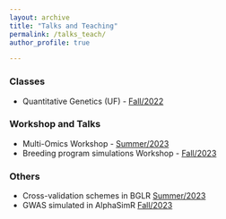 ```yaml
---
layout: archive
title: "Talks and Teaching"
permalink: /talks_teach/
author_profile: true

---
```



### Classes

- Quantitative Genetics (UF) - [Fall/2022](talks_teach/QuantGen/index.md)

### Workshop and Talks 

- Multi-Omics Workshop - [Summer/2023](talks_teach/Multi_Omics23/index.md)
- Breeding program simulations Workshop - [Fall/2023](talks_teach/AlphasimR/index.md)

### Others

- Cross-validation schemes in BGLR [Summer/2023](talks_teach/CV_BGLR/index.md)
- GWAS simulated in AlphaSimR [Fall/2023](talks_teach/Mol_Markers_2023/index.md)
